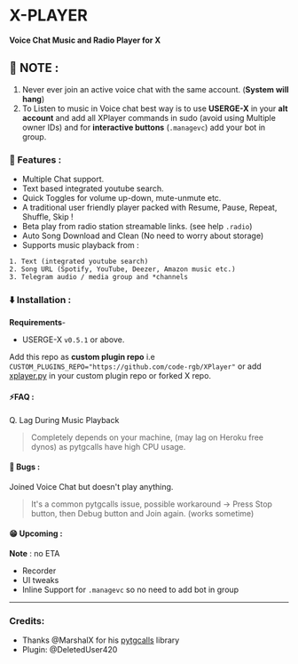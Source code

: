 # X-PLAYER

**Voice Chat Music and Radio Player for X**

## 📌 NOTE :

1. Never ever join an active voice chat with the same account. (**System will hang**)
2. To Listen to music in Voice chat best way is to use **USERGE-X** in your **alt account** and add all XPlayer commands in sudo (avoid using Multiple owner IDs) and for **interactive buttons** (`.managevc`) add your bot in group.

### 🌟 Features :

- Multiple Chat support.
- Text based integrated youtube search.
- Quick Toggles for volume up-down, mute-unmute etc.
- A traditional user friendly player packed with Resume, Pause, Repeat, Shuffle, Skip !
- Beta play from radio station streamable links. (see help `.radio`)
- Auto Song Download and Clean (No need to worry about storage)
- Supports music playback from :

```
1. Text (integrated youtube search)
2. Song URL (Spotify, YouTube, Deezer, Amazon music etc.)
3. Telegram audio / media group and *channels
```

### ⬇️ Installation :

**Requirements**-

- USERGE-X `v0.5.1` or above.

Add this repo as **custom plugin repo** i.e
`CUSTOM_PLUGINS_REPO="https://github.com/code-rgb/XPlayer"`
or add [xplayer.py](https://github.com/code-rgb/XPlayer/blob/main/plugins/xplayer.py) in your custom plugin repo or forked X repo.

#### ⚡️FAQ :

Q. Lag During Music Playback

> Completely depends on your machine, (may lag on Heroku free dynos) as pytgcalls have high CPU usage.

#### 🐞 Bugs :

Joined Voice Chat but doesn't play anything.

> It's a common pytgcalls issue, possible workaround -> Press Stop button, then Debug button and Join again. (works sometime)

#### 😁 Upcoming :

**Note** : no ETA

- Recorder
- UI tweaks
- Inline Support for `.managevc` so no need to add bot in group


---
### Credits:
- Thanks @MarshalX for his [pytgcalls](https://github.com/MarshalX/tgcalls) library
- Plugin: @DeletedUser420

